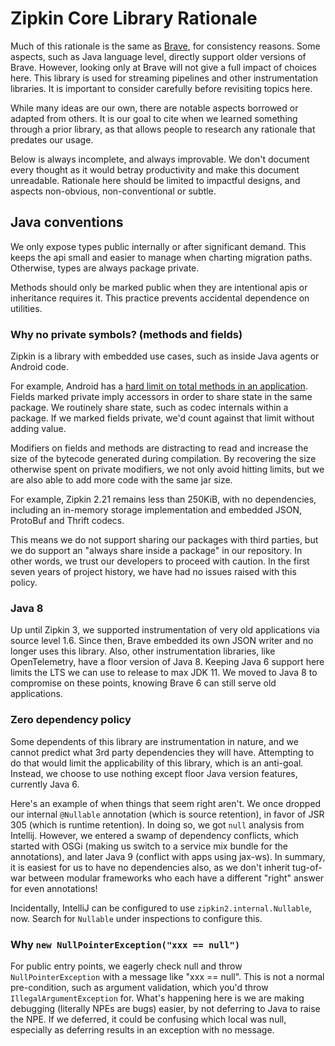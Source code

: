 Zipkin Core Library Rationale
==============

Much of this rationale is the same as [Brave](https://github.com/openzipkin/brave/blob/master/brave/RATIONALE.md), for consistency reasons. Some
aspects, such as Java language level, directly support older versions of Brave.
However, looking only at Brave will not give a full impact of choices here.
This library is used for streaming pipelines and other instrumentation
libraries. It is important to consider carefully before revisiting topics here.

While many ideas are our own, there are notable aspects borrowed or adapted
from others. It is our goal to cite when we learned something through a prior
library, as that allows people to research any rationale that predates our
usage.

Below is always incomplete, and always improvable. We don't document every
thought as it would betray productivity and make this document unreadable.
Rationale here should be limited to impactful designs, and aspects non-obvious,
non-conventional or subtle.

## Java conventions
We only expose types public internally or after significant demand. This keeps
the api small and easier to manage when charting migration paths. Otherwise,
types are always package private.

Methods should only be marked public when they are intentional apis or
inheritance requires it. This practice prevents accidental dependence on
utilities.

### Why no private symbols? (methods and fields)
Zipkin is a library with embedded use cases, such as inside Java agents or
Android code.

<!-- markdown-link-check-disable-next-line -->
For example, Android has a [hard limit on total methods in an application](https://developer.android.com/build/multidex#avoid).
Fields marked private imply accessors in order to share state in the same
package. We routinely share state, such as codec internals within a package.
If we marked fields private, we'd count against that limit without adding
value.

Modifiers on fields and methods are distracting to read and increase the size
of the bytecode generated during compilation. By recovering the size otherwise
spent on private modifiers, we not only avoid hitting limits, but we are also
able to add more code with the same jar size.

For example, Zipkin 2.21 remains less than 250KiB, with no dependencies,
including an in-memory storage implementation and embedded JSON, ProtoBuf and
Thrift codecs.

This means we do not support sharing our packages with third parties, but we
do support an "always share inside a package" in our repository. In other
words, we trust our developers to proceed with caution. In the first seven
years of project history, we have had no issues raised with this policy.

### Java 8

Up until Zipkin 3, we supported instrumentation of very old applications via
source level 1.6. Since then, Brave embedded its own JSON writer and no longer
uses this library. Also, other instrumentation libraries, like OpenTelemetry,
have a floor version of Java 8. Keeping Java 6 support here limits the LTS
we can use to release to max JDK 11. We moved to Java 8 to compromise on these
points, knowing Brave 6 can still serve old applications.

### Zero dependency policy
Some dependents of this library are instrumentation in nature, and we cannot
predict what 3rd party dependencies they will have. Attempting to do that would
limit the applicability of this library, which is an anti-goal. Instead, we
choose to use nothing except floor Java version features, currently Java 6.

Here's an example of when things that seem right aren't. We once dropped our
internal `@Nullable` annotation (which is source retention), in favor of JSR
305 (which is runtime retention). In doing so, we got `null` analysis from
Intellij. However, we entered a swamp of dependency conflicts, which started
with OSGi (making us switch to a service mix bundle for the annotations), and
later Java 9 (conflict with apps using jax-ws). In summary, it is easiest for
us to have no dependencies also, as we don't inherit tug-of-war between modular
frameworks who each have a different "right" answer for even annotations!

Incidentally, IntelliJ can be configured to use `zipkin2.internal.Nullable`, now.
Search for `Nullable` under inspections to configure this.

### Why `new NullPointerException("xxx == null")`
For public entry points, we eagerly check null and throw `NullPointerException`
with a message like "xxx == null". This is not a normal pre-condition, such as
argument validation, which you'd throw `IllegalArgumentException` for. What's
happening here is we are making debugging (literally NPEs are bugs) easier, by
not deferring to Java to raise the NPE. If we deferred, it could be confusing
which local was null, especially as deferring results in an exception with no
message.

